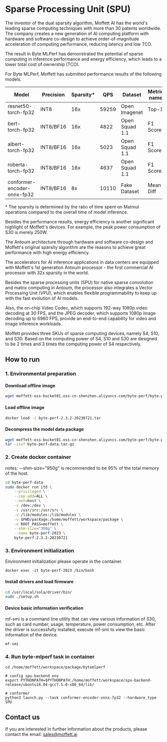 # Sparse Processing Unit (SPU)

The inventor of the dual sparsity algorithm, Moffett AI has the world's leading sparse computing techniques with more
than 30 patents worldwide. The company creates a new generation of AI computing platform with hardware and software
co-design to achieve order-of-magnitude acceleration of computing performance, reducing latency and low TCO.

The result in Byte MLPerf has demonstrated the potential of sparse computing in inference performance and energy
efficiency, which leads to a lower total cost of ownership (TCO).

For Byte MLPerf, Moffett has submitted performance results of the following models.

| Model                | Precision | Sparsity* |QPS   | Dataset        | Metric name | Metric value | 
|----------------------|-----------|----------|-------|----------------|-------------|--------------|
| resnet50-torch-fp32     | INT8      | 16x      | 59259 | Open Imagenet  | Top-1       | 76.61%       |
| bert-torch-fp32         | INT8/BF16 | 16x      | 4822  | Open Squad 1.1 | F1 Score    | 86.09        |
| albert-torch-fp32       | INT8/BF16 | 16x      | 5023  | Open Squad 1.1 | F1 Score    | 87.66        |
| roberta-torch-fp32      | INT8/BF16 | 16x      | 4637  | Open Squad 1.1 | F1 Score    | 86.63        |
| conformer-encoder-onnx-fp32 | INT8/BF16 | 8x       | 10110 | Fake Dataset   | Mean Diff   | 1.50       |

\* The sparsity is determined by the ratio of time spent on Matmul operations compared to the overall time of model inference.

Besides the performance results, energy efficiency is another significant highlight of Moffett's devices. For example,
the peak power consumption of S30 is merely
250W.

The Antoum architecture through hardware and software co-design and Moffett's original sparsity algorithm are the
reasons to achieve great performance with high energy efficiency.

The accelerators for AI inference applications in data centers are equipped with Moffett's 1st generation Antoum
processor - the first commercial AI processor with 32x sparsity in the world.

Besides the sparse processing units (SPU) for native sparse convolution and matrix computing in Antoum, the processor
also integrates a Vector Processing Unit (VPU), which enables flexible programmability to keep up with the fast
evolution of AI models.

Also, the on-chip Video Codec, which supports 192-way 1080p video decoding at 30 FPS, and the JPEG decoder, which
supports 1080p image decoding up to 6960 FPS, provide an end-to-end capability for video and image inference workloads.

Moffett provides three SKUs of sparse computing devices, namely S4, S10, and S30. Based on the computing power of S4,
S10 and S30 are designed to be 2 times and 3 times the computing power of S4 respectively.

## How to run
### 1. Environmental preparation
#### Download offline image
```bash
wget moffett-oss-bucket01.oss-cn-shenzhen.aliyuncs.com/byte-perf/byte-perf-2.3.2-20230721.tar
```
#### Load offline image
```bash
docker load -i byte-perf-2.3.2-20230721.tar
```
#### Decompress the model data package
```bash
wget moffett-oss-bucket01.oss-cn-shenzhen.aliyuncs.com/byte-perf/byte-perf-data.tar.gz
tar -zxvf byte-perf-data.tar.gz
```
### 2. Create docker container
notes: --shm-size="950g" is recommended to be 95% of the total memory of the host.
```bash
cd byte-perf-data
sudo docker run itd \
    --privileged \
    --cap-add=ALL \
    --net=host \
    -v /dev:/dev \
    -v /usr/src:/usr/src \
    -v /lib/modules:/lib/modules \
    -v $PWD/package:/home/moffett/workspace/package \
    -e ROOT_PASS=moffett \
    --shm-size="300g" \
    --name byte-perf-2023 \
    byte-perf:2.3.2-20230721
``` 
### 3. Environment initialization 
Environment initialization please operate in the container.
```bash=
docker exec -it byte-perf-2023 /bin/bash
```
#### Install drivers and load firmware
```bash
cd /usr/local/sola/driver/bin/
sudo ./setup.sh
```
#### Device basic information verification 
mf-smi is a command line utility that can view various information of S30, such as card number, usage, temperature, power consumption, etc.
After the driver is successfully installed, execute mf-smi to view the basic information of the device.
```bash
mf-smi 
```

### 4. Run byte-mlperf task in container

```bash=
cd /home/moffett/workspace/package/bytemlperf

# config spu-backend env  
export PYTHONPATH=$PYTHONPATH:/home/moffett/workspace/spu-backend-release/ubuntu18.04-gcc7.5.0-x86_64/lib/

# conformer
python3 launch.py --task conformer-encoder-onnx-fp32 --hardware_type SPU
```

## Contact us

If you are interested in further information about the products, please contact the email: sales@moffett.ai
